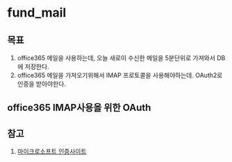 # fund_mail

## 목표
1. office365 메일을 사용하는데, 오늘 새로이 수신한 메일을 5분단위로 가져와서 DB에 저장한다.
2. office365 메일을 가져오기위해서 IMAP 프로토콜을 사용해야하는데. OAuth2로 인증을 받아야한다.


## office365 IMAP사용을 위한 OAuth 


## 참고

1. [마이크로소프트 인증사이트](https://myaccount.microsoft.com/)